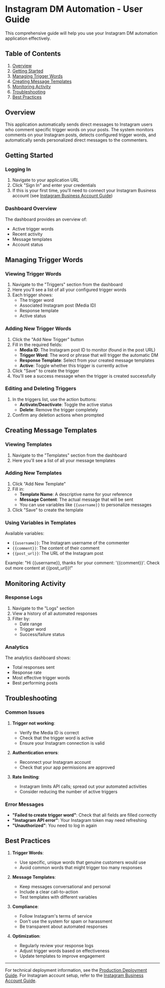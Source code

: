 # Instagram DM Automation - User Guide

This comprehensive guide will help you use your Instagram DM automation application effectively.

## Table of Contents

1. [Overview](#overview)
2. [Getting Started](#getting-started)
3. [Managing Trigger Words](#managing-trigger-words)
4. [Creating Message Templates](#creating-message-templates)
5. [Monitoring Activity](#monitoring-activity)
6. [Troubleshooting](#troubleshooting)
7. [Best Practices](#best-practices)

## Overview

This application automatically sends direct messages to Instagram users who comment specific trigger words on your posts. The system monitors comments on your Instagram posts, detects configured trigger words, and automatically sends personalized direct messages to the commenters.

## Getting Started

### Logging In

1. Navigate to your application URL
2. Click "Sign In" and enter your credentials
3. If this is your first time, you'll need to connect your Instagram Business account (see [Instagram Business Account Guide](./instagram-business-account-guide.md))

### Dashboard Overview

The dashboard provides an overview of:
- Active trigger words
- Recent activity
- Message templates
- Account status

## Managing Trigger Words

### Viewing Trigger Words

1. Navigate to the "Triggers" section from the dashboard
2. Here you'll see a list of all your configured trigger words
3. Each trigger shows:
   - The trigger word
   - Associated Instagram post (Media ID)
   - Response template
   - Active status

### Adding New Trigger Words

1. Click the "Add New Trigger" button
2. Fill in the required fields:
   - **Media ID**: The Instagram post ID to monitor (found in the post URL)
   - **Trigger Word**: The word or phrase that will trigger the automatic DM
   - **Response Template**: Select from your created message templates
   - **Active**: Toggle whether this trigger is currently active
3. Click "Save" to create the trigger
4. You'll see a success message when the trigger is created successfully

### Editing and Deleting Triggers

1. In the triggers list, use the action buttons:
   - **Activate/Deactivate**: Toggle the active status
   - **Delete**: Remove the trigger completely
2. Confirm any deletion actions when prompted

## Creating Message Templates

### Viewing Templates

1. Navigate to the "Templates" section from the dashboard
2. Here you'll see a list of all your message templates

### Adding New Templates

1. Click "Add New Template"
2. Fill in:
   - **Template Name**: A descriptive name for your reference
   - **Message Content**: The actual message that will be sent
   - You can use variables like `{{username}}` to personalize messages
3. Click "Save" to create the template

### Using Variables in Templates

Available variables:
- `{{username}}`: The Instagram username of the commenter
- `{{comment}}`: The content of their comment
- `{{post_url}}`: The URL of the Instagram post

Example: "Hi {{username}}, thanks for your comment: '{{comment}}'. Check out more content at {{post_url}}!"

## Monitoring Activity

### Response Logs

1. Navigate to the "Logs" section
2. View a history of all automated responses
3. Filter by:
   - Date range
   - Trigger word
   - Success/failure status

### Analytics

The analytics dashboard shows:
- Total responses sent
- Response rate
- Most effective trigger words
- Best performing posts

## Troubleshooting

### Common Issues

1. **Trigger not working**:
   - Verify the Media ID is correct
   - Check that the trigger word is active
   - Ensure your Instagram connection is valid

2. **Authentication errors**:
   - Reconnect your Instagram account
   - Check that your app permissions are approved

3. **Rate limiting**:
   - Instagram limits API calls; spread out your automated activities
   - Consider reducing the number of active triggers

### Error Messages

- **"Failed to create trigger word"**: Check that all fields are filled correctly
- **"Instagram API error"**: Your Instagram token may need refreshing
- **"Unauthorized"**: You need to log in again

## Best Practices

1. **Trigger Words**:
   - Use specific, unique words that genuine customers would use
   - Avoid common words that might trigger too many responses

2. **Message Templates**:
   - Keep messages conversational and personal
   - Include a clear call-to-action
   - Test templates with different variables

3. **Compliance**:
   - Follow Instagram's terms of service
   - Don't use the system for spam or harassment
   - Be transparent about automated responses

4. **Optimization**:
   - Regularly review your response logs
   - Adjust trigger words based on effectiveness
   - Update templates to improve engagement

---

For technical deployment information, see the [Production Deployment Guide](./production-deployment-guide.md).
For Instagram account setup, refer to the [Instagram Business Account Guide](./instagram-business-account-guide.md).
